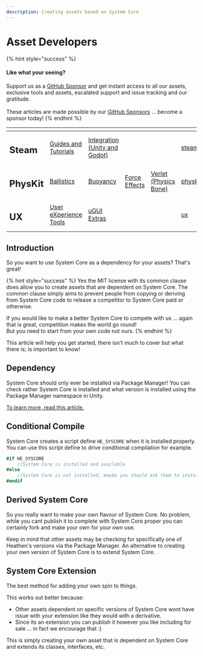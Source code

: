 ```yaml
---
description: Creating assets based on System Core
---
```


# Asset Developers

{% hint style="success" %}
#### Like what your seeing?

Support us as a [GitHub Sponsor](../../../become-a-sponsor/) and get instant access to all our assets, exclusive tools and assets, escalated support and issue tracking and our gratitude.\
\
These articles are made possible by our [GitHub Sponsors](../../../become-a-sponsor/) ... become a sponsor today!
{% endhint %}

<table data-view="cards"><thead><tr><th></th><th></th><th></th><th></th><th></th><th data-hidden data-card-target data-type="content-ref"></th><th data-hidden data-card-cover data-type="files"></th></tr></thead><tbody><tr><td><h2>Steam</h2></td><td><a href="../../../company/steam/">Guides and Tutorials</a></td><td><a href="../../steamworks/">Integration (Unity and Godot)</a></td><td></td><td></td><td><a href="../../../company/steam/">steam</a></td><td><a href="../../../.gitbook/assets/Steamworks Card.png">Steamworks Card.png</a></td></tr><tr><td><h2>PhysKit</h2></td><td><a href="../../physkit/sample-scenes/fantasy-style-ballistic-simulation.md">Ballistics</a></td><td><a href="../../physkit/sample-scenes/1-buoyancy-example.md">Buoyancy</a></td><td><a href="../../physkit/sample-scenes/1-force-effect-fields.md">Force Effects</a></td><td><a href="../../physkit/sample-scenes/2-verlet-spring-skinned-mesh.md">Verlet (Physics Bone)</a></td><td><a href="../../physkit/">physkit</a></td><td><a href="../../../.gitbook/assets/PhysKit Card.png">PhysKit Card.png</a></td></tr><tr><td><h2>UX</h2></td><td><a href="../../ux/learning/core-concepts/">User eXperience Tools</a></td><td><a href="../../ux/learning/ugui-extras/">uGUI Extras</a></td><td></td><td></td><td><a href="../../ux/">ux</a></td><td><a href="../../../.gitbook/assets/Splash Screen (1).png">Splash Screen (1).png</a></td></tr></tbody></table>

## Introduction

So you want to use System Core as a dependency for your assets? That's great!

{% hint style="success" %}
Yes the MIT license with its common clause does allow you to create assets that are dependent on System Core. The common clause simply aims to prevent people from copying or deriving from System Core code to release a competitor to System Core paid or otherwise.



If you would like to make a better System Core to compete with us … again that is great, competition makes the world go round!\
But you need to start from your own code not ours.
{% endhint %}

This article will help you get started, there isn't much to cover but what there is; is important to know!

## Dependency

System Core should only ever be installed via Package Manager! You can check rather System Core is installed and what version is installed using the Package Manager namespace in Unity.

[To learn more, read this article.](../../tips-for-asset-developers/package-manger-in-c.md)

## Conditional Compile

System Core creates a script define `HE_SYSCORE` when it is installed properly. You can use this script define to drive conditional compilation for example.

```csharp
#if HE_SYSCORE
    //System Core is installed and available
#else
    //System Core is not installed, maybe you should ask them to install it?
#endif
```

## Derived System Core

So you really want to make your own flavour of System Core. No problem, while you cant publish it to complete with System Core proper you can certainly fork and make your own for your own use.

Keep in mind that other assets may be checking for specifically one of Heathen's versions via the Package Manager. An alternative to creating your own version of System Core is to extend System Core.

## System Core Extension

The best method for adding your own spin to things.

This works out better because:

* Other assets dependent on specific versions of System Core wont have issue with your extension like they would with a derivative.
* Since its an extension you can publish it however you like including for sale ... in fact we encourage that :)

This is simply creating your own asset that is dependent on System Core and extends its classes, interfaces, etc.
